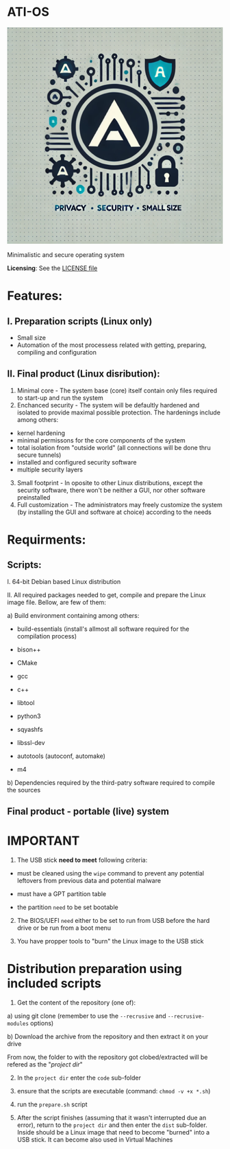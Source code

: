 # ATI-OS

![ATI-OS](ATI-OS_logo.webp)


Minimalistic and secure operating system

**Licensing**: See the [LICENSE file](LICENSE.md)

# Features:

## I. Preparation scripts (**Linux only**)

- Small size
- Automation of the most processess related with getting, preparing, compiling and configuration

## II. Final product (Linux disribution):

1. Minimal core - The system base (core) itself contain only files required to start-up and run the system
2. Enchanced security - The system will be defaultly hardened and isolated to provide maximal possible protection. The hardenings include among others:

- kernel hardening
- minimal permissons for the core components of the system
- total isolation from "outside world" (all connections will be done thru secure tunnels)
- installed and configured security software
- multiple security layers

3. Small footprint - In oposite to other Linux distributions, except the security software, there won't be neither a GUI, nor other software preinstalled
4. Full customization - The administrators may freely customize the system (by installing the GUI and software at choice) according to the needs

# Requirments:

## Scripts:

I. 64-bit Debian based Linux distribution

II. All required packages needed to get, compile and prepare the Linux image file. Bellow, are few of them:

a) Build environment containing among others:
- build-essentials (install's allmost all software required for the compilation process)

- bison++
- CMake
- gcc
- c++
- libtool
- python3
- sqyashfs
- libssl-dev
- autotools (autoconf, automake)
- m4

b) Dependencies required by the third-patry software required to compile the sources

## Final product - portable (live) system

# IMPORTANT

1. The USB stick **need to meet** following criteria:

- must be cleaned using the `wipe` command to prevent any potential leftovers from previous data and potential malware

- must have a GPT partition table

- the partition `need` to be set bootable

2. The BIOS/UEFI `need` either to be set to run from USB before the hard drive or be run from a boot menu

3. You have propper tools to "burn" the Linux image to the USB stick

# Distribution preparation using included scripts

1. Get the content of the repository (one of):

a) using git clone (remember to use the `--recrusive` and `--recrusive-modules` options)

b) Download the archive from the repository and then extract it on your drive

From now, the folder to with the repository got clobed/extracted will be refered as the "*project dir*"

2. In the `project dir` enter the `code` sub-folder

3. ensure that the scripts are executable (command: `chmod -v +x *.sh`)

4. run the `prepare.sh` script

5. After the script finishes (assuming that it wasn't interrupted due an error), return to the `project dir` and then enter the `dist` sub-folder. Inside should be a Linux image that need to become "burned" into a USB stick. It can become also used in Virtual Machines
